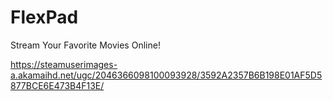 # FlexPad
Stream Your Favorite Movies Online!

https://steamuserimages-a.akamaihd.net/ugc/2046366098100093928/3592A2357B6B198E01AF5D5877BCE6E473B4F13E/
